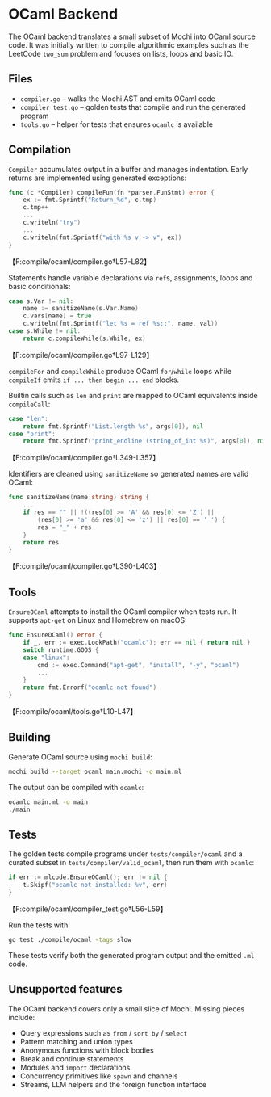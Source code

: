 # OCaml Backend

The OCaml backend translates a small subset of Mochi into OCaml source code.  It
was initially written to compile algorithmic examples such as the LeetCode
`two_sum` problem and focuses on lists, loops and basic IO.

## Files

- `compiler.go` – walks the Mochi AST and emits OCaml code
- `compiler_test.go` – golden tests that compile and run the generated program
- `tools.go` – helper for tests that ensures `ocamlc` is available

## Compilation

`Compiler` accumulates output in a buffer and manages indentation.  Early returns
are implemented using generated exceptions:

```go
func (c *Compiler) compileFun(fn *parser.FunStmt) error {
    ex := fmt.Sprintf("Return_%d", c.tmp)
    c.tmp++
    ...
    c.writeln("try")
    ...
    c.writeln(fmt.Sprintf("with %s v -> v", ex))
}
```
【F:compile/ocaml/compiler.go†L57-L82】

Statements handle variable declarations via `ref`s, assignments, loops and basic
conditionals:

```go
case s.Var != nil:
    name := sanitizeName(s.Var.Name)
    c.vars[name] = true
    c.writeln(fmt.Sprintf("let %s = ref %s;;", name, val))
case s.While != nil:
    return c.compileWhile(s.While, ex)
```
【F:compile/ocaml/compiler.go†L97-L129】

`compileFor` and `compileWhile` produce OCaml `for`/`while` loops while
`compileIf` emits `if ... then begin ... end` blocks.

Builtin calls such as `len` and `print` are mapped to OCaml equivalents inside
`compileCall`:

```go
case "len":
    return fmt.Sprintf("List.length %s", args[0]), nil
case "print":
    return fmt.Sprintf("print_endline (string_of_int %s)", args[0]), nil
```
【F:compile/ocaml/compiler.go†L349-L357】

Identifiers are cleaned using `sanitizeName` so generated names are valid OCaml:

```go
func sanitizeName(name string) string {
    ...
    if res == "" || !((res[0] >= 'A' && res[0] <= 'Z') ||
        (res[0] >= 'a' && res[0] <= 'z') || res[0] == '_') {
        res = "_" + res
    }
    return res
}
```
【F:compile/ocaml/compiler.go†L390-L403】

## Tools

`EnsureOCaml` attempts to install the OCaml compiler when tests run. It supports
`apt-get` on Linux and Homebrew on macOS:

```go
func EnsureOCaml() error {
    if _, err := exec.LookPath("ocamlc"); err == nil { return nil }
    switch runtime.GOOS {
    case "linux":
        cmd := exec.Command("apt-get", "install", "-y", "ocaml")
        ...
    }
    return fmt.Errorf("ocamlc not found")
}
```
【F:compile/ocaml/tools.go†L10-L47】

## Building

Generate OCaml source using `mochi build`:

```bash
mochi build --target ocaml main.mochi -o main.ml
```

The output can be compiled with `ocamlc`:

```bash
ocamlc main.ml -o main
./main
```

## Tests

The golden tests compile programs under `tests/compiler/ocaml` and a curated
subset in `tests/compiler/valid_ocaml`, then run them with `ocamlc`:

```go
if err := mlcode.EnsureOCaml(); err != nil {
    t.Skipf("ocamlc not installed: %v", err)
}
```
【F:compile/ocaml/compiler_test.go†L56-L59】

Run the tests with:

```bash
go test ./compile/ocaml -tags slow
```

These tests verify both the generated program output and the emitted `.ml` code.

## Unsupported features

The OCaml backend covers only a small slice of Mochi. Missing pieces include:

- Query expressions such as `from` / `sort by` / `select`
- Pattern matching and union types
- Anonymous functions with block bodies
- Break and continue statements
- Modules and `import` declarations
- Concurrency primitives like `spawn` and channels
- Streams, LLM helpers and the foreign function interface
